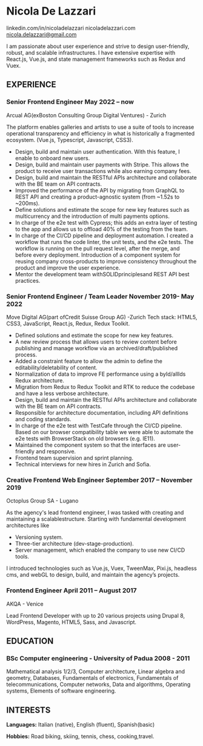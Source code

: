 # Nicola De Lazzari

linkedin.com/in/nicoladelazzari
nicoladelazzari.com
nicola.delazzari@gmail.com

I am passionate about user experience and strive to design user-friendly, robust, and scalable infrastructures. I have extensive expertise with React.js, Vue.js, and state management frameworks such as Redux and Vuex.

## EXPERIENCE

### Senior Frontend Engineer May 2022 – now

Arcual AG(exBoston Consulting Group Digital Ventures) - Zurich

The platform enables galleries and artists to use a suite of tools to increase operational transparency and efficiency in what is historically a fragmented ecosystem. (Vue.js, Typescript, Javascript, CSS3).

- Design, build and maintain user authentication. With this feature, I enable to onboard new users.
- Design, build and maintain user payments with Stripe. This allows the product to receive user transactions while also earning company fees.
- Design, build and maintain the RESTful APIs architecture and collaborate with the BE team on API contracts.
- Improved the performance of the API by migrating from GraphQL to REST API and creating a product-agnostic system (from ~1.52s to ~200ms).
- Define solutions and estimate the scope for new key features such as multicurrency and the introduction of multi payments options.
- In charge of the e2e test with Cypress; this adds an extra layer of testing to the app and allows us to offload 40% of the testing from the team.
- In charge of the CI/CD pipeline and deployment automation. I created a workflow that runs the code linter, the unit tests, and the e2e tests. The workflow is running on the pull request level, after the merge, and before every deployment. Introduction of a component system for reusing company cross-products to improve consistency throughout the product and improve the user experience.
- Mentor the development team withSOLIDprinciplesand REST API best practices.

### Senior Frontend Engineer / Team Leader November 2019- May 2022

Move Digital AG(part ofCredit Suisse Group AG) -Zurich
Tech stack: HTML5, CSS3, JavaScript, React.js, Redux, Redux Toolkit.

- Defined solutions and estimate the scope for new key features.
- A new review process that allows users to review content before publishing and manage workflow via an archived/draft/published process.
- Added a constraint feature to allow the admin to define the editability/deletability of content.
- Normalization of data to improve FE performance using a byId/allIds Redux architecture.
- Migration from Redux to Redux Toolkit and RTK to reduce the codebase and have a less verbose architecture.
- Design, build and maintain the RESTful APIs architecture and collaborate with the BE team on API contracts.
- Responsible for architecture documentation, including API definitions and coding standards.
- In charge of the e2e test with TestCafe through the CI/CD pipeline. Based on our browser compatibility table we were able to automate the e2e tests with BrowserStack on old browsers (e.g. IE11).
- Maintained the component system so that the interfaces are user-friendly and responsive.
- Frontend team supervision and sprint planning.
- Technical interviews for new hires in Zurich and Sofia.

### Creative Frontend Web Engineer September 2017 – November 2019

Octoplus Group SA - Lugano

As the agency's lead frontend engineer, I was tasked with creating and maintaining a scalablestructure. Starting with fundamental development architectures like

- Versioning system.
- Three-tier architecture (dev-stage-production).
- Server management, which enabled the company to use new CI/CD tools.

I introduced technologies such as Vue.js, Vuex, TweenMax, Pixi.js, headless cms, and webGL to design, build, and maintain the agency’s projects.

### Frontend Engineer April 2011 – August 2017

AKQA - Venice

Lead Frontend Developer with up to 20 various projects using Drupal 8, WordPress, Magento, HTML5, Sass, and Javascript.

## EDUCATION

### BSc Computer engineering - University of Padua 2008 - 2011

Mathematical analysis 1/2/3, Computer architecture, Linear algebra and geometry, Databases, Fundamentals of electronics, Fundamentals of telecommunications, Computer networks, Data and algorithms, Operating systems, Elements of software engineering.

## INTERESTS

**Languages:** Italian (native), English (fluent), Spanish(basic)

**Hobbies:** Road biking, skiing, tennis, chess, cooking,travel.


